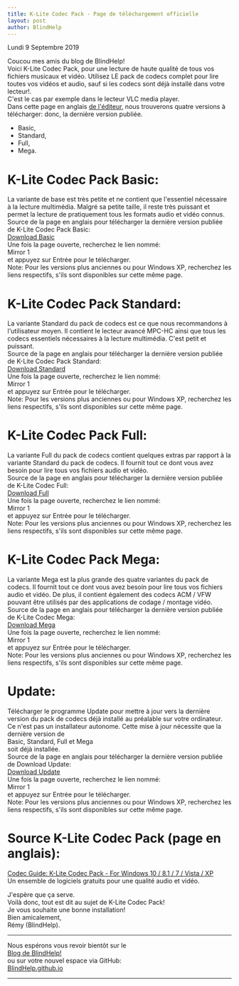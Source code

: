 ```yaml
---
title: K-Lite Codec Pack - Page de téléchargement officielle
layout: post
author: BlindHelp
---
```


<footer>Lundi 9 Septembre 2019</footer>


Coucou mes amis du blog de BlindHelp!        
Voici K-Lite Codec Pack, pour une lecture de haute qualité de tous vos fichiers musicaux et vidéo. Utilisez LE pack de codecs complet pour lire toutes vos  vidéos et audio, sauf si les codecs sont déjà installé dans  votre lecteur!.    
C'est le cas par exemple dans le lecteur VLC media player.     
Dans cette page en anglais [de l'éditeur](http://www.codecguide.com/download_kl.htm), nous trouverons quatre versions à télécharger: donc, la dernière version publiée.    

* Basic,
* Standard,
* Full,
* Mega.

# K-Lite Codec Pack Basic: #
La variante de base est très petite et ne contient que l'essentiel nécessaire à la lecture multimédia. Malgré sa petite taille, il reste très puissant et permet la lecture de pratiquement tous les formats audio et vidéo connus.    
Source de la page en anglais pour télécharger la dernière version publiée de K-Lite Codec Pack Basic:     
[Download Basic](http://www.codecguide.com/download_k-lite_codec_pack_basic.htm)    
Une fois la page ouverte, recherchez le lien nommé:      
Mirror 1      
et appuyez sur Entrée pour le télécharger.       
Note: Pour les versions plus anciennes ou pour Windows XP, recherchez les liens respectifs, s'ils sont disponibles sur cette même page.        

# K-Lite Codec Pack Standard: #
La variante Standard du pack de codecs est ce que nous recommandons à l'utilisateur moyen. Il contient le lecteur avancé MPC-HC ainsi que tous les codecs essentiels nécessaires à la lecture multimédia. C'est petit et puissant.    
Source de la page en anglais pour télécharger la dernière version publiée de K-Lite Codec Pack Standard:     
[Download Standard](http://www.codecguide.com/download_k-lite_codec_pack_standard.htm)     
Une fois la page ouverte, recherchez le lien nommé:     
Mirror 1     
et appuyez sur Entrée pour le télécharger.       
Note: Pour les versions plus anciennes ou pour Windows XP, recherchez les liens respectifs, s'ils sont disponibles sur cette même page.     

# K-Lite Codec Pack Full: #
La variante Full du pack de codecs contient quelques extras par rapport à la variante Standard du pack de codecs. Il fournit tout ce dont vous avez besoin pour lire tous vos fichiers audio et vidéo.    
Source de la page en anglais pour télécharger la dernière version publiée de K-Lite Codec Full:    
[Download Full](http://www.codecguide.com/download_k-lite_codec_pack_full.htm)    
Une fois la page ouverte, recherchez le lien nommé:    
Mirror 1     
et appuyez sur Entrée pour le télécharger.     
Note: Pour les versions plus anciennes ou pour Windows XP, recherchez les liens respectifs, s'ils sont disponibles sur cette même page.       

# K-Lite Codec Pack Mega: #
La variante Mega est la plus grande des quatre variantes du pack de codecs. Il fournit tout ce dont vous avez besoin pour lire tous vos fichiers audio et vidéo. De plus, il contient également des codecs ACM / VFW pouvant être utilisés par des applications de codage / montage vidéo.    
Source de la page en anglais pour télécharger la dernière version publiée de K-Lite Codec Mega:     
[Download Mega](http://www.codecguide.com/download_k-lite_codec_pack_mega.htm)    
Une fois la page ouverte, recherchez le lien nommé:     
Mirror 1       
et appuyez sur Entrée pour le télécharger.       
Note: Pour les versions plus anciennes ou pour Windows XP, recherchez les liens respectifs, s'ils sont disponibles sur cette même page.    

# Update: #
Télécharger le programme Update pour mettre à jour vers la dernière version du pack de codecs déjà installé au préalable sur votre ordinateur.    
Ce n'est pas un installateur autonome. Cette mise à jour nécessite que la dernière version de     
Basic,  Standard, Full et  Mega    
 soit déjà installée.    
Source de la page en anglais pour télécharger la dernière version publiée de Download Update:    
[Download Update](http://www.codecguide.com/klcp_update.htm)    
Une fois la page ouverte, recherchez le lien nommé:    
Mirror 1    
et appuyez sur Entrée pour le télécharger.    
Note: Pour les versions plus anciennes ou pour Windows XP, recherchez les liens respectifs, s'ils sont disponibles sur cette même page.    

# Source K-Lite Codec Pack (page en anglais): #
[Codec Guide: K-Lite Codec Pack - For Windows 10 / 8.1 / 7 / Vista / XP](https://codecguide.com/)    
Un ensemble de logiciels gratuits pour une qualité audio et vidéo.     

J'espère que ça serve.    
Voilà donc,  tout est dit au sujet de K-Lite Codec Pack!                
Je vous souhaite une bonne installation!         
Bien amicalement,              
Rémy (BlindHelp).

---

Nous espérons vous revoir bientôt sur le      
[Blog de BlindHelp!](http://blindhelp.blogspot.fr/)                    
ou sur  votre nouvel espace via GitHub:                     
[BlindHelp.github.io](https://blindhelp.github.io)                    

---